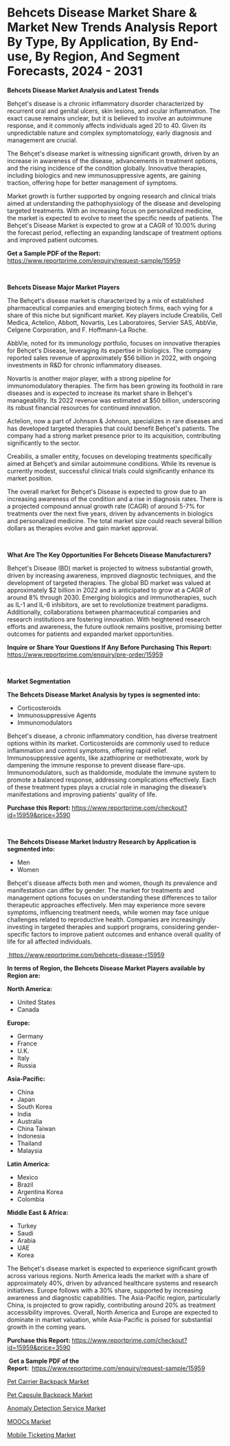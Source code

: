 <p><h1>Behcets Disease Market Share & Market New Trends Analysis Report By Type, By Application, By End-use, By Region, And Segment Forecasts, 2024 - 2031</h1></p><p><strong>Behcets Disease Market Analysis and Latest Trends</strong></p>
<p><p>Behçet's disease is a chronic inflammatory disorder characterized by recurrent oral and genital ulcers, skin lesions, and ocular inflammation. The exact cause remains unclear, but it is believed to involve an autoimmune response, and it commonly affects individuals aged 20 to 40. Given its unpredictable nature and complex symptomatology, early diagnosis and management are crucial.</p><p>The Behçet's disease market is witnessing significant growth, driven by an increase in awareness of the disease, advancements in treatment options, and the rising incidence of the condition globally. Innovative therapies, including biologics and new immunosuppressive agents, are gaining traction, offering hope for better management of symptoms. </p><p>Market growth is further supported by ongoing research and clinical trials aimed at understanding the pathophysiology of the disease and developing targeted treatments. With an increasing focus on personalized medicine, the market is expected to evolve to meet the specific needs of patients. The Behçet's Disease Market is expected to grow at a CAGR of 10.00% during the forecast period, reflecting an expanding landscape of treatment options and improved patient outcomes.</p></p>
<p><strong>Get a Sample PDF of the Report:&nbsp;</strong> <a href="https://www.reportprime.com/enquiry/request-sample/15959?utm_campaign=1113&utm_medium=2&utm_source=Github&utm_content=ia&utm_term=16112024&utm_id=behcets-disease">https://www.reportprime.com/enquiry/request-sample/15959</a></p>
<p>&nbsp;</p>
<p><strong>Behcets Disease Major Market Players</strong></p>
<p><p>The Behçet's disease market is characterized by a mix of established pharmaceutical companies and emerging biotech firms, each vying for a share of this niche but significant market. Key players include Creabilis, Cell Medica, Actelion, Abbott, Novartis, Les Laboratoires, Servier SAS, AbbVie, Celgene Corporation, and F. Hoffmann-La Roche.</p><p>AbbVie, noted for its immunology portfolio, focuses on innovative therapies for Behçet's Disease, leveraging its expertise in biologics. The company reported sales revenue of approximately $56 billion in 2022, with ongoing investments in R&D for chronic inflammatory diseases.</p><p>Novartis is another major player, with a strong pipeline for immunomodulatory therapies. The firm has been growing its foothold in rare diseases and is expected to increase its market share in Behçet's manageability. Its 2022 revenue was estimated at $50 billion, underscoring its robust financial resources for continued innovation.</p><p>Actelion, now a part of Johnson & Johnson, specializes in rare diseases and has developed targeted therapies that could benefit Behçet's patients. The company had a strong market presence prior to its acquisition, contributing significantly to the sector.</p><p>Creabilis, a smaller entity, focuses on developing treatments specifically aimed at Behçet’s and similar autoimmune conditions. While its revenue is currently modest, successful clinical trials could significantly enhance its market position.</p><p>The overall market for Behçet's Disease is expected to grow due to an increasing awareness of the condition and a rise in diagnosis rates. There is a projected compound annual growth rate (CAGR) of around 5-7% for treatments over the next five years, driven by advancements in biologics and personalized medicine. The total market size could reach several billion dollars as therapies evolve and gain market approval.</p></p>
<p>&nbsp;</p>
<p><strong>What Are The Key Opportunities For Behcets Disease Manufacturers?</strong></p>
<p><p>Behçet's Disease (BD) market is projected to witness substantial growth, driven by increasing awareness, improved diagnostic techniques, and the development of targeted therapies. The global BD market was valued at approximately $2 billion in 2022 and is anticipated to grow at a CAGR of around 8% through 2030. Emerging biologics and immunotherapies, such as IL-1 and IL-6 inhibitors, are set to revolutionize treatment paradigms. Additionally, collaborations between pharmaceutical companies and research institutions are fostering innovation. With heightened research efforts and awareness, the future outlook remains positive, promising better outcomes for patients and expanded market opportunities.</p></p>
<p><strong>Inquire or Share Your Questions If Any Before Purchasing This Report:</strong> <a href="https://www.reportprime.com/enquiry/pre-order/15959?utm_campaign=1113&utm_medium=2&utm_source=Github&utm_content=ia&utm_term=16112024&utm_id=behcets-disease">https://www.reportprime.com/enquiry/pre-order/15959</a></p>
<p>&nbsp;</p>
<p><strong>Market Segmentation</strong></p>
<p><strong>The Behcets Disease Market Analysis by types is segmented into:</strong></p>
<p><ul><li>Corticosteroids</li><li>Immunosuppressive Agents</li><li>Immunomodulators</li></ul></p>
<p><p>Behçet's disease, a chronic inflammatory condition, has diverse treatment options within its market. Corticosteroids are commonly used to reduce inflammation and control symptoms, offering rapid relief. Immunosuppressive agents, like azathioprine or methotrexate, work by dampening the immune response to prevent disease flare-ups. Immunomodulators, such as thalidomide, modulate the immune system to promote a balanced response, addressing complications effectively. Each of these treatment types plays a crucial role in managing the disease’s manifestations and improving patients' quality of life.</p></p>
<p><strong>Purchase this Report:&nbsp;</strong><a href="https://www.reportprime.com/checkout?id=15959&price=3590&utm_campaign=1113&utm_medium=2&utm_source=Github&utm_content=ia&utm_term=16112024&utm_id=behcets-disease">https://www.reportprime.com/checkout?id=15959&price=3590</a></p>
<p>&nbsp;</p>
<p><strong>The Behcets Disease Market Industry Research by Application is segmented into:</strong></p>
<p><ul><li>Men</li><li>Women</li></ul></p>
<p><p>Behçet's disease affects both men and women, though its prevalence and manifestation can differ by gender. The market for treatments and management options focuses on understanding these differences to tailor therapeutic approaches effectively. Men may experience more severe symptoms, influencing treatment needs, while women may face unique challenges related to reproductive health. Companies are increasingly investing in targeted therapies and support programs, considering gender-specific factors to improve patient outcomes and enhance overall quality of life for all affected individuals.</p></p>
<p><a href="https://www.reportprime.com/behcets-disease-r15959?utm_campaign=1113&utm_medium=2&utm_source=Github&utm_content=ia&utm_term=16112024&utm_id=behcets-disease">&nbsp;https://www.reportprime.com/behcets-disease-r15959</a></p>
<p><strong>In terms of Region, the Behcets Disease Market Players available by Region are:</strong></p>
<p>
    <p> <strong> North America: </strong>
        <ul>
            <li>United States</li>
            <li>Canada</li>
        </ul>
        </p> 
    <p> <strong> Europe: </strong>
        <ul>
            <li>Germany</li>
            <li>France</li>
            <li>U.K.</li>
            <li>Italy</li>
            <li>Russia</li>
        </ul>
        </p> 
    <p> <strong> Asia-Pacific: </strong>
        <ul>
            <li>China</li>
            <li>Japan</li>
            <li>South Korea</li>
            <li>India</li>
            <li>Australia</li>
            <li>China Taiwan</li>
            <li>Indonesia</li>
            <li>Thailand</li>
            <li>Malaysia</li>
        </ul>
        </p> 
    <p> <strong> Latin America: </strong>
        <ul>
            <li>Mexico</li>
            <li>Brazil</li>
            <li>Argentina Korea</li>
            <li>Colombia</li>
        </ul>
        </p> 
    <p> <strong> Middle East & Africa: </strong>
        <ul>
            <li>Turkey</li>
            <li>Saudi</li>
            <li>Arabia</li>
            <li>UAE</li>
            <li>Korea</li>
        </ul>
    </p>
    </p>
<p><p>The Behçet's disease market is expected to experience significant growth across various regions. North America leads the market with a share of approximately 40%, driven by advanced healthcare systems and research initiatives. Europe follows with a 30% share, supported by increasing awareness and diagnostic capabilities. The Asia-Pacific region, particularly China, is projected to grow rapidly, contributing around 20% as treatment accessibility improves. Overall, North America and Europe are expected to dominate in market valuation, while Asia-Pacific is poised for substantial growth in the coming years.</p></p>
<p><strong>Purchase this Report: </strong><a href="https://www.reportprime.com/checkout?id=15959&price=3590&utm_campaign=1113&utm_medium=2&utm_source=Github&utm_content=ia&utm_term=16112024&utm_id=behcets-disease">https://www.reportprime.com/checkout?id=15959&price=3590</a></p>
<p>&nbsp;<strong>Get a Sample PDF of the Report:&nbsp;&nbsp;</strong><a href="https://www.reportprime.com/enquiry/request-sample/15959?utm_campaign=1113&utm_medium=2&utm_source=Github&utm_content=ia&utm_term=16112024&utm_id=behcets-disease">https://www.reportprime.com/enquiry/request-sample/15959</a></p>
<p><strong></strong></p>
<p><p><a href="https://www.linkedin.com/pulse/pet-carrier-backpack-market-size-growth-trends-statistics-qsnoc?utm_campaign=1113&utm_medium=2&utm_source=Github&utm_content=ia&utm_term=16112024&utm_id=behcets-disease">Pet Carrier Backpack Market</a></p><p><a href="https://www.linkedin.com/pulse/pioneering-growth-analyzing-global-pet-capsule-backpack-market-adlpc?utm_campaign=1113&utm_medium=2&utm_source=Github&utm_content=ia&utm_term=16112024&utm_id=behcets-disease">Pet Capsule Backpack Market</a></p><p><a href="https://issuu.com/reportprime-2/docs/anomaly-detection-service-market-si_752458bb35e579?utm_campaign=1113&utm_medium=2&utm_source=Github&utm_content=ia&utm_term=16112024&utm_id=behcets-disease">Anomaly Detection Service Market</a></p><p><a href="https://github.com/kric8bmkinds/Market-Research-Report-List-1/blob/main/moocs-market.md?utm_campaign=1113&utm_medium=2&utm_source=Github&utm_content=ia&utm_term=16112024&utm_id=behcets-disease">MOOCs Market</a></p><p><a href="https://github.com/GenaGaines34/Market-Research-Report-List-1/blob/main/mobile-ticketing-market.md?utm_campaign=1113&utm_medium=2&utm_source=Github&utm_content=ia&utm_term=16112024&utm_id=behcets-disease">Mobile Ticketing Market</a></p></p>